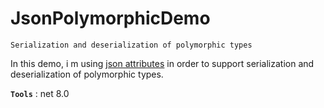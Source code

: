 # JsonPolymorphicDemo
```
Serialization and deserialization of polymorphic types
```

In this demo, i m using [json attributes](https://learn.microsoft.com/en-us/dotnet/standard/serialization/system-text-json/polymorphism?pivots=dotnet-7-0) in order to support serialization and deserialization of polymorphic types.
>

**`Tools`** : net 8.0
